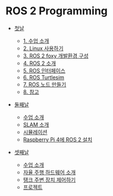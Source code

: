 # ROS 2 Programming

- [첫날](day1#ros-2-programming)

  - [1\. 수업 소개](day1#수업-소개)
  - [2\. Linux 사용하기](day1#linux-사용하기)
  - [3\. ROS 2 foxy 개발환경 구성](day1#ros-2-foxy-개발환경-구성)
  - [4\. ROS 2 소개](day1#ros-2-소개)
  - [5\. ROS 인터페이스](day1#ros-인터페이스)
  - [6\. ROS Turtlesim](day1#ros-turtlesim)
  - [7\. ROS 노드 만들기](day1#ros-노드-만들기)
  - [8\. 참고](day1#참고)

- [둘째날](day2#ros-2-programming-day-2)

  - [수업 소개](day2#수업-소개)
  - [SLAM 소개](day2#SLAM-소개)
  - [시뮬레이션](day2#시뮬레이션)
  - [Raspberry Pi 4에 ROS 2 설치](day2#raspberry-pi-4에-ros-2-설치)

- [셋째날](day3#ros-2-programming-day-3)
  - [수업 소개](day3#수업-소개)
  - [자율 주행 하드웨어 소개](day3#자율-주행-하드웨어-소개)
  - [탱크 주변 장치 제어하기](day3#탱크-주변-장치-제어하기)
  - [프로젝트](day3#프로젝트)

<!-- * [셋째날](day3.md) -->

<!--
gh-md-toc --depth 2 day1.md
-->
